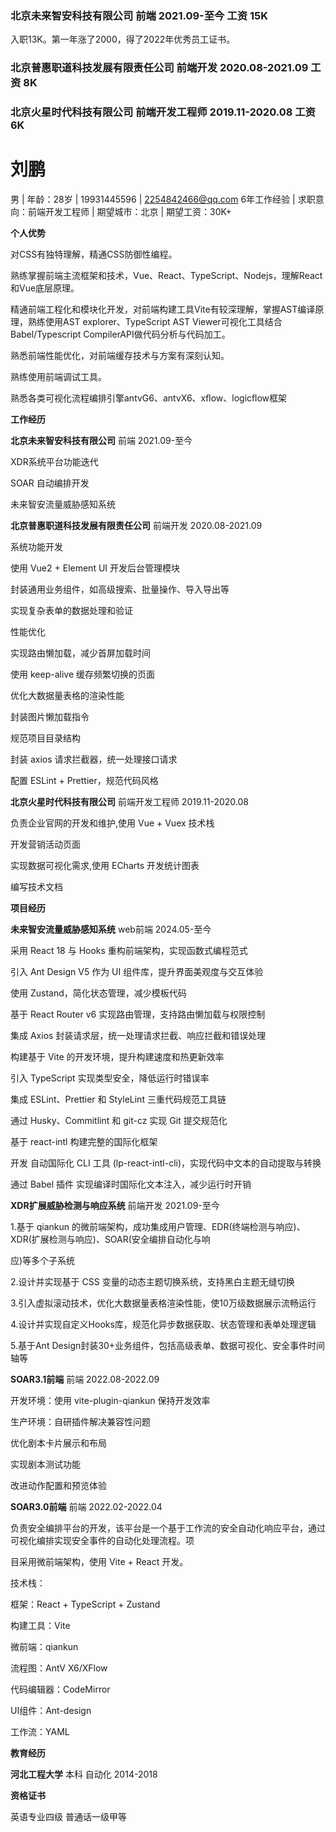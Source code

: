 ### 北京未来智安科技有限公司 前端 2021.09-至今 工资 15K
入职13K。第一年涨了2000，得了2022年优秀员工证书。

### 北京普惠职道科技发展有限责任公司 前端开发 2020.08-2021.09  工资 8K

### 北京火星时代科技有限公司 前端开发工程师 2019.11-2020.08  工资 6K

# 刘鹏 

 男 | 年龄：28岁 | 19931445596 | 2254842466@qq.com 6年工作经验 | 求职意向：前端开发工程师 | 期望城市：北京 | 期望工资：30K+

**个人优势**

对CSS有独特理解，精通CSS防御性编程。

熟练掌握前端主流框架和技术，Vue、React、TypeScript、Nodejs，理解React和Vue底层原理。

精通前端工程化和模块化开发，对前端构建工具Vite有较深理解，掌握AST编译原理，熟练使用AST
explorer、TypeScript AST Viewer可视化工具结合Babel/Typescript CompilerAPI做代码分析与代码加工。

熟悉前端性能优化，对前端缓存技术与方案有深刻认知。

熟练使用前端调试工具。

熟悉各类可视化流程编排引擎antvG6、antvX6、xﬂow、logicﬂow框架

**工作经历**

**北京未来智安科技有限公司** 前端 2021.09-至今

XDR系统平台功能迭代

SOAR 自动编排开发

未来智安流量威胁感知系统

**北京普惠职道科技发展有限责任公司** 前端开发 2020.08-2021.09

系统功能开发

使用 Vue2 + Element UI 开发后台管理模块

封装通用业务组件，如高级搜索、批量操作、导入导出等

实现复杂表单的数据处理和验证

性能优化

实现路由懒加载，减少首屏加载时间

使用 keep-alive 缓存频繁切换的页面

优化大数据量表格的渲染性能

封装图片懒加载指令

规范项目目录结构

封装 axios 请求拦截器，统一处理接口请求

配置 ESLint + Prettier，规范代码风格

**北京火星时代科技有限公司** 前端开发工程师 2019.11-2020.08

负责企业官网的开发和维护,使用 Vue + Vuex 技术栈

开发营销活动页面

实现数据可视化需求,使用 ECharts 开发统计图表

编写技术文档

**项目经历**

**未来智安流量威胁感知系统** web前端 2024.05-至今

采用 React 18 与 Hooks 重构前端架构，实现函数式编程范式

引入 Ant Design V5 作为 UI 组件库，提升界面美观度与交互体验

使用 Zustand，简化状态管理，减少模板代码

基于 React Router v6 实现路由管理，支持路由懒加载与权限控制

集成 Axios 封装请求层，统一处理请求拦截、响应拦截和错误处理

构建基于 Vite 的开发环境，提升构建速度和热更新效率

引入 TypeScript 实现类型安全，降低运行时错误率

集成 ESLint、Prettier 和 StyleLint 三重代码规范工具链

通过 Husky、Commitlint 和 git-cz 实现 Git 提交规范化

基于 react-intl 构建完整的国际化框架

开发 自动国际化 CLI 工具
(lp-react-intl-cli)，实现代码中文本的自动提取与转换

通过 Babel 插件 实现编译时国际化文本注入，减少运行时开销

**XDR扩展威胁检测与响应系统** 前端开发 2021.09-至今

1.基于 qiankun
的微前端架构，成功集成用户管理、EDR(终端检测与响应)、XDR(扩展检测与响应)、SOAR(安全编排自动化与响

应)等多个子系统

2.设计并实现基于 CSS 变量的动态主题切换系统，支持黑白主题无缝切换

3.引入虚拟滚动技术，优化大数据量表格渲染性能，使10万级数据展示流畅运行

4.设计并实现自定义Hooks库，规范化异步数据获取、状态管理和表单处理逻辑

5.基于Ant
Design封装30+业务组件，包括高级表单、数据可视化、安全事件时间轴等

**SOAR3.1前端** 前端 2022.08-2022.09

开发环境：使用 vite-plugin-qiankun 保持开发效率

生产环境：自研插件解决兼容性问题

优化剧本卡片展示和布局

实现剧本测试功能

改进动作配置和预览体验

**SOAR3.0前端** 前端 2022.02-2022.04

负责安全编排平台的开发，该平台是一个基于工作流的安全自动化响应平台，通过可视化编排实现安全事件的自动化处理流程。项

目采用微前端架构，使用 Vite + React 开发。

技术栈：

框架：React + TypeScript + Zustand

构建工具：Vite

微前端：qiankun

流程图：AntV X6/XFlow

代码编辑器：CodeMirror

UI组件：Ant-design

工作流：YAML

**教育经历**

**河北工程大学** 本科 自动化 2014-2018

**资格证书**

英语专业四级 普通话一级甲等
